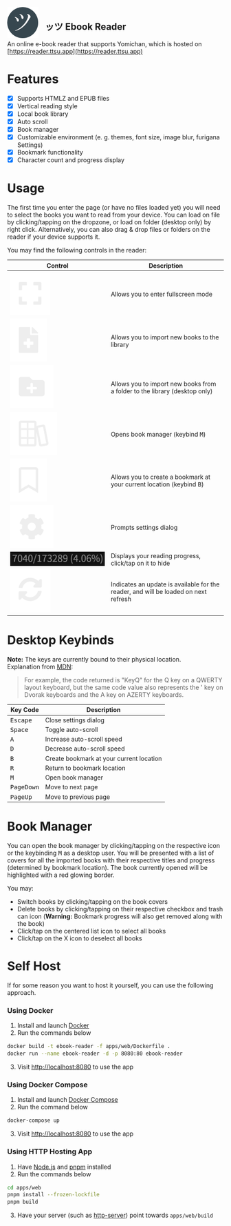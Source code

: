 <img src="assets/readme/icon.png" align="left" style="margin-right: 1rem;" alt="">

## ッツ Ebook Reader

An online e-book reader that supports Yomichan, which is hosted on [https://reader.ttsu.app](https://reader.ttsu.app)

# Features

- [x] Supports HTMLZ and EPUB files
- [x] Vertical reading style
- [x] Local book library
- [x] Auto scroll
- [x] Book manager
- [x] Customizable environment (e. g. themes, font size, image blur, furigana Settings)
- [x] Bookmark functionality
- [x] Character count and progress display

# Usage

The first time you enter the page (or have no files loaded yet) you will need to select the books you want to read from your device.
You can load on file by clicking/tapping on the dropzone, or load on folder (desktop only) by right click.
Alternatively, you can also drag & drop files or folders on the reader if your device supports it.

You may find the following controls in the reader:

| Control                                          | Description                                                                         |
| ------------------------------------------------ | ----------------------------------------------------------------------------------- |
| ![Icon](assets/readme/control-fullscreen.svg)    | Allows you to enter fullscreen mode                                                 |
| ![Icon](assets/readme/control-file-upload.svg)   | Allows you to import new books to the library                                       |
| ![Icon](assets/readme/control-folder-upload.svg) | Allows you to import new books from a folder to the library (desktop only)          |
| ![Icon](assets/readme/control-manager.svg)       | Opens book manager (keybind <kbd>M</kbd>)                                           |
| ![Icon](assets/readme/control-bookmark.svg)      | Allows you to create a bookmark at your current location (keybind <kbd>B</kbd>)     |
| ![Icon](assets/readme/control-settings.svg)      | Prompts settings dialog                                                             |
| ![Image](assets/readme/book-progress.png)        | Displays your reading progress, click/tap on it to hide                             |
| ![Image](assets/readme/control-update.svg)       | Indicates an update is available for the reader, and will be loaded on next refresh |

# Desktop Keybinds

**Note:** The keys are currently bound to their physical location.  
Explanation from [MDN](https://developer.mozilla.org/en-US/docs/Web/API/KeyboardEvent/code):

> For example, the code returned is "KeyQ" for the Q key on a QWERTY layout keyboard, but the same code value also
> represents the ' key on Dvorak keyboards and the A key on AZERTY keyboards.

| Key Code            | Description                              |
| ------------------- | ---------------------------------------- |
| <kbd>Escape</kbd>   | Close settings dialog                    |
| <kbd>Space</kbd>    | Toggle auto-scroll                       |
| <kbd>A</kbd>        | Increase auto-scroll speed               |
| <kbd>D</kbd>        | Decrease auto-scroll speed               |
| <kbd>B</kbd>        | Create bookmark at your current location |
| <kbd>R</kbd>        | Return to bookmark location              |
| <kbd>M</kbd>        | Open book manager                        |
| <kbd>PageDown</kbd> | Move to next page                        |
| <kbd>PageUp</kbd>   | Move to previous page                    |

# Book Manager

You can open the book manager by clicking/tapping on the respective icon or the keybinding <kbd>M</kbd> as a desktop user.
You will be presented with a list of covers for all the imported books with their respective titles and progress (determined
by bookmark location). The book currently opened will be highlighted with a red glowing border.

You may:

- Switch books by clicking/tapping on the book covers
- Delete books by clicking/tapping on their respective checkbox and trash can icon (**Warning:** Bookmark progress will also get removed along with the book)
- Click/tap on the centered list icon to select all books
- Click/tap on the X icon to deselect all books

# Self Host

If for some reason you want to host it yourself, you can use the following approach.

### Using Docker

1. Install and launch [Docker](https://docs.docker.com/get-docker/)
2. Run the commands below

```sh
docker build -t ebook-reader -f apps/web/Dockerfile .
docker run --name ebook-reader -d -p 8080:80 ebook-reader
```

3. Visit [http://localhost:8080](http://localhost:8080) to use the app

### Using Docker Compose

1. Install and launch [Docker Compose](https://docs.docker.com/compose/install/)
2. Run the command below

```sh
docker-compose up
```

3. Visit [http://localhost:8080](http://localhost:8080) to use the app

### Using HTTP Hosting App

1. Have [Node.js](https://nodejs.org/) and [pnpm](https://pnpm.io/installation) installed
2. Run the commands below

```sh
cd apps/web
pnpm install --frozen-lockfile
pnpm build
```

3. Have your server (such as [http-server](https://www.npmjs.com/package/http-server)) point towards `apps/web/build`
